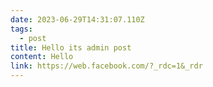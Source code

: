 ```yaml
---
date: 2023-06-29T14:31:07.110Z
tags:
  - post
title: Hello its admin post
content: Hello
link: https://web.facebook.com/?_rdc=1&_rdr
---
```

